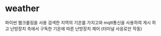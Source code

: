 # weather
파이썬 웹크롤링을 사용 검색한 지역의 기온를 가지고와 mqtt통신을 사용하여 게시 하고
난방장치 측에서 구독한 기온에 따른 난방장치 제어
(터미널 사응로만 작동)

